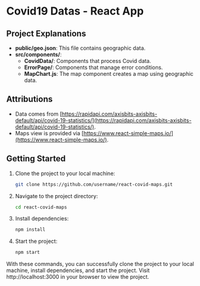 # Covid19 Datas - React App

## Project Explanations

- **public/geo.json**: This file contains geographic data.
- **src/components/**:
  - **CovidData/**: Components that process Covid data.
  - **ErrorPage/**: Components that manage error conditions.
  - **MapChart.js**: The map component creates a map using geographic data.

## Attributions

- Data comes from [https://rapidapi.com/axisbits-axisbits-default/api/covid-19-statistics/](https://rapidapi.com/axisbits-axisbits-default/api/covid-19-statistics/).
- Maps view is provided via [https://www.react-simple-maps.io/](https://www.react-simple-maps.io/).

## Getting Started

1. Clone the project to your local machine:

   ```bash
   git clone https://github.com/username/react-covid-maps.git
   ```

2. Navigate to the project directory:

   ```bash
   cd react-covid-maps
   ```

3. Install dependencies:

   ```bash
   npm install
   ```

4. Start the project:

   ```bash
   npm start
   ```

With these commands, you can successfully clone the project to your local machine, install dependencies, and start the project. Visit http://localhost:3000 in your browser to view the project.
